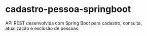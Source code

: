 # cadastro-pessoa-springboot
API REST desenvolvida com Spring Boot para cadastro, consulta, atualização e exclusão de pessoas.
